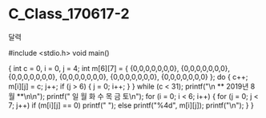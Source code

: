 # C_Class_170617-2
달력



#include <stdio.h>
void main()

{
	int  c = 0, i = 0, j = 4;
	int m[6][7] = { {0,0,0,0,0,0,0},
		{0,0,0,0,0,0,0},
		{0,0,0,0,0,0,0},
		{0,0,0,0,0,0,0},
		{0,0,0,0,0,0,0},
		{0,0,0,0,0,0,0} };
	do
	{
		c++;
		m[i][j] = c;
		j++;
		if (j > 6)
		{
			j = 0;
			i++;
		}
	} while (c < 31);
	printf("\n      ** 2019년 8월 **\n\n");
	printf("  일  월  화  수  목  금  토\n");
	for (i = 0; i < 6; i++)
	{
		for (j = 0; j < 7; j++)
			if (m[i][j] == 0) printf("    ");
			else printf("%4d", m[i][j]);
		printf("\n");
	}
}
